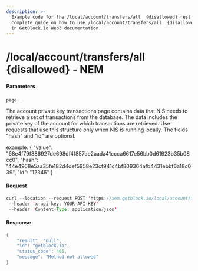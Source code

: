 ```yaml
---
description: >-
  Example code for the /local/account/transfers/all  {disallowed} rest method.
  Сomplete guide on how to use /local/account/transfers/all  {disallowed} rest
  in GetBlock.io Web3 documentation.
---
```


# /local/account/transfers/all {disallowed} - NEM

#### Parameters

`page` -

The account private key transactions page contains data that NIS needs to retrieve a set of transactions from the database. The data includes the private key of the account for which transactions are retrieved. Use requests that use this structure only when NIS is running locally. The fields "hash" and "id" are optional.

example: { "value": "68e4f79f886927de698df4f857de2aada41ccca6617e56bb0d61623b35b08cc0", "hash": "44e4968e5aa35fe182d4def5958e23cf941c4bf809364afb4431ebbf6a18c039", "id": "12345" }

#### Request

```java
curl --location --request POST 'https://xem.getblock.io/local/account/transfers/all' 
 --header 'x-api-key: YOUR-API-KEY' 
 --header 'Content-Type: application/json'
```

#### Response

```java
{
    "result": "null",
    "id": "getblock.io",
    "status_code": 405,
    "message": "Method not allowed"
}
```
